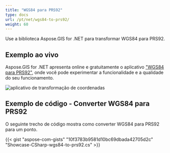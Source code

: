 ```yaml
---
title: "WGS84 para PRS92"
type: docs
url: /pt/net/wgs84-to-prs92/
weight: 60
---
```


Use a biblioteca Aspose.GIS for .NET para transformar WGS84 para PRS92.

## **Exemplo ao vivo**

Aspose.GIS for .NET apresenta online e gratuitamente o aplicativo ["WGS84 para PRS92"](https://products.aspose.app/gis/transformation/wgs84-to-prs92), onde você pode experimentar a funcionalidade e a qualidade do seu funcionamento.

![aplicativo de transformação de coordenadas](transform-coordinates.png)

## **Exemplo de código - Converter WGS84 para PRS92**

O seguinte trecho de código mostra como converter WGS84 para PRS92 para um ponto.

{{< gist "aspose-com-gists" "10f3783b9581d10bc69dbada42705d2c" "Showcase-CSharp-wgs84-to-prs92.cs" >}}
